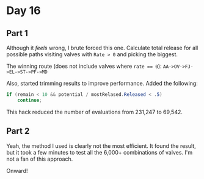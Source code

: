 # Day 16

## Part 1

Although it _feels_ wrong, I brute forced this one. Calculate total release for all possible paths visiting valves with `Rate > 0` and picking the biggest.

The winning route (does not include valves where `rate == 0`): `AA->OV->FJ->EL->ST->PF->MD`

Also, started trimming results to improve performance. Added the following:

```csharp
if (remain < 10 && potential / mostRelased.Released < .5)
    continue;
```

This hack reduced the number of evaluations from 231,247 to 69,542.

## Part 2

Yeah, the method I used is clearly not the most efficient. It found the result, but it took a few minutes to test all the 6,000+ combinations of valves. I'm not a fan of this approach.

Onward!
